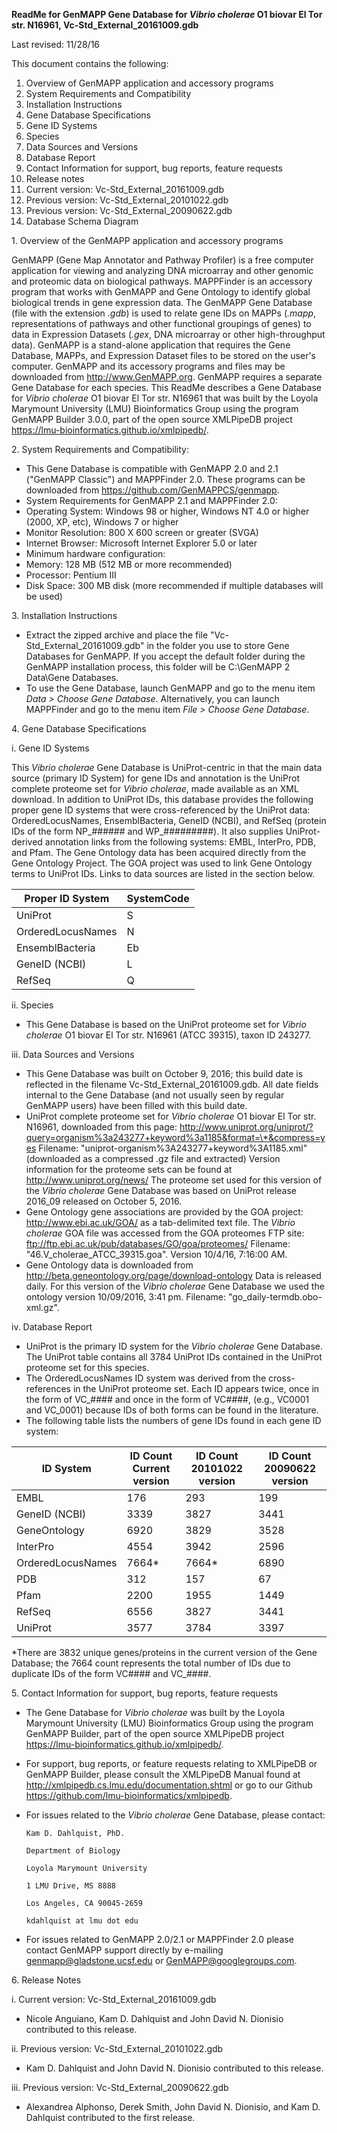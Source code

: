 **ReadMe for GenMAPP Gene Database for  *Vibrio cholerae*  O1 biovar El Tor str. N16961, Vc-Std\_External\_20161009.gdb**

Last revised:  11/28/16

This document contains the following:

1. Overview of GenMAPP application and accessory programs
2. System Requirements and Compatibility
3. Installation Instructions
4. Gene Database Specifications
  1. Gene ID Systems
  2. Species
  3. Data Sources and Versions
  4. Database Report
5. Contact Information for support, bug reports, feature requests
6. Release notes
  1. Current version: Vc-Std\_External\_20161009.gdb
  2. Previous version: Vc-Std\_External\_20101022.gdb
  3. Previous version: Vc-Std\_External\_20090622.gdb
7. Database Schema Diagram

1\. Overview of the GenMAPP application and accessory programs

GenMAPP (Gene Map Annotator and Pathway Profiler) is a free computer application for viewing and analyzing DNA microarray and other genomic and proteomic data on biological pathways.  MAPPFinder is an accessory program that works with GenMAPP and Gene Ontology to identify global biological trends in gene expression data.  The GenMAPP Gene Database (file with the extension _.gdb_) is used to relate gene IDs on MAPPs (_.mapp_, representations of pathways and other functional groupings of genes) to data in Expression Datasets (_.gex_, DNA microarray or other high-throughput data).  GenMAPP is a stand-alone application that requires the Gene Database, MAPPs, and Expression Dataset files to be stored on the user's computer.  GenMAPP and its accessory programs and files may be downloaded from <http://www.GenMAPP.org>.  GenMAPP requires a separate Gene Database for each species.  This ReadMe describes a Gene Database for _Vibrio cholerae_ O1 biovar El Tor str. N16961 that was built by the Loyola Marymount University (LMU) Bioinformatics Group using the program GenMAPP Builder 3.0.0, part of the open source XMLPipeDB project <https://lmu-bioinformatics.github.io/xmlpipedb/>.

2\. System Requirements and Compatibility:
- This Gene Database is compatible with GenMAPP 2.0 and 2.1 ("GenMAPP Classic") and MAPPFinder 2.0.  These programs can be downloaded from <https://github.com/GenMAPPCS/genmapp>.
- System Requirements for GenMAPP 2.1 and MAPPFinder 2.0:
- Operating System: Windows 98 or higher, Windows NT 4.0 or higher (2000, XP, etc), Windows 7 or higher
- Monitor Resolution: 800 X 600 screen or greater (SVGA)
- Internet Browser: Microsoft Internet Explorer 5.0 or later
- Minimum hardware configuration:
- Memory: 128 MB (512 MB or more recommended)
- Processor: Pentium III
- Disk Space: 300 MB disk (more recommended if multiple databases will be used)

3\. Installation Instructions
- Extract the zipped archive and place the file "Vc-Std\_External\_20161009.gdb" in the folder you use to store Gene Databases for GenMAPP.  If you accept the default folder during the GenMAPP installation process, this folder will be C:\GenMAPP 2 Data\Gene Databases.
- To use the Gene Database, launch GenMAPP and go to the menu item _Data > Choose Gene Database_.  Alternatively, you can launch MAPPFinder and go to the menu item _File > Choose Gene Database_.

4\. Gene Database Specifications
 
i. Gene ID Systems

This _Vibrio cholerae_ Gene Database is UniProt-centric in that the main data source (primary ID System) for gene IDs and annotation is the UniProt complete proteome set for _Vibrio cholerae_, made available as an XML download. In addition to UniProt IDs, this database provides the following proper gene ID systems that were cross-referenced by the UniProt data: OrderedLocusNames, EnsemblBacteria, GeneID (NCBI), and RefSeq (protein IDs of the form NP\_###### and WP\_#########). It also supplies UniProt-derived annotation links from the following systems: EMBL, InterPro, PDB, and Pfam.  The Gene Ontology data has been acquired directly from the Gene Ontology Project. The GOA project was used to link Gene Ontology terms to UniProt IDs. Links to data sources are listed in the section below.

| Proper ID System | SystemCode |
| --- | --- |
| UniProt | S |
| OrderedLocusNames | N |
| EnsemblBacteria | Eb |
| GeneID (NCBI) | L |
| RefSeq | Q |

ii. Species
 
- This Gene Database is based on the UniProt proteome set for _Vibrio cholerae_ O1 biovar El Tor str. N16961 (ATCC 39315), taxon ID 243277.

iii. Data Sources and Versions
 
- This Gene Database was built on October 9, 2016; this build date is reflected in the filename Vc-Std\_External\_20161009.gdb. All date fields internal to the Gene Database (and not usually seen by regular GenMAPP users) have been filled with this build date.
- UniProt complete proteome set for _Vibrio cholerae_ O1 biovar El Tor str. N16961, downloaded from this page: <http://www.uniprot.org/uniprot/?query=organism%3a243277+keyword%3a1185&format=\*&compress=yes>
Filename: "uniprot-organism%3A243277+keyword%3A1185.xml" (downloaded as a compressed .gz file and extracted)
Version information for the proteome sets can be found at  <http://www.uniprot.org/news/>
The proteome set used for this version of the _Vibrio cholerae_ Gene Database was based on UniProt release 2016\_09 released on October 5, 2016.
- Gene Ontology gene associations are provided by the GOA project: <http://www.ebi.ac.uk/GOA/> as a tab-delimited text file.  The _Vibrio cholerae_ GOA file was accessed from the GOA proteomes FTP site: <ftp://ftp.ebi.ac.uk/pub/databases/GO/goa/proteomes/>
Filename: "46.V\_cholerae\_ATCC\_39315.goa".  Version 10/4/16, 7:16:00 AM.
- Gene Ontology data is downloaded from <http://beta.geneontology.org/page/download-ontology>
Data is released daily.  For this version of the _Vibrio cholerae_ Gene Database we used the ontology version 10/09/2016, 3:41 pm.
Filename: "go\_daily-termdb.obo-xml.gz".

iv. Database Report
 
- UniProt is the primary ID system for the _Vibrio cholerae_ Gene Database. The UniProt table contains all 3784 UniProt IDs contained in the UniProt proteome set for this species.
- The OrderedLocusNames ID system was derived from the cross-references in the UniProt proteome set.  Each ID appears twice, once in the form of VC\_#### and once in the form of VC####, (e.g., VC0001 and VC\_0001) because IDs of both forms can be found in the literature. 
- The following table lists the numbers of gene IDs found in each gene ID system:

| ID System | ID Count Current version | ID Count 20101022 version | ID Count 20090622 version |
| --- | --- | --- | --- |
| EMBL | 176 | 293 | 199 |
| GeneID (NCBI) | 3339 | 3827 | 3441 |
| GeneOntology | 6920 | 3829 | 3528 |
| InterPro | 4554 | 3942 | 2596 |
| OrderedLocusNames | 7664\* | 7664\* | 6890 |
| PDB | 312 | 157 | 67 |
| Pfam | 2200 | 1955 | 1449 |
| RefSeq | 6556 | 3827 | 3441 |
| UniProt | 3577 | 3784 | 3397 |

\*There are 3832 unique genes/proteins in the current version of the Gene Database; the 7664 count represents the total number of IDs due to duplicate IDs of the form VC#### and VC\_####.

5\. Contact Information for support, bug reports, feature requests

- The Gene Database for _Vibrio cholerae_ was built by the Loyola Marymount University (LMU) Bioinformatics Group using the program GenMAPP Builder, part of the open source XMLPipeDB project <https://lmu-bioinformatics.github.io/xmlpipedb/>.
- For support, bug reports, or feature requests relating to XMLPipeDB or GenMAPP Builder, please consult the XMLPipeDB Manual found at <http://xmlpipedb.cs.lmu.edu/documentation.shtml> or go to our Github <https://github.com/lmu-bioinformatics/xmlpipedb>.
- For issues related to the _Vibrio cholerae_ Gene Database, please contact:


      Kam D. Dahlquist, PhD.
    
      Department of Biology
    
      Loyola Marymount University
    
      1 LMU Drive, MS 8888
    
      Los Angeles, CA 90045-2659
    
      kdahlquist at lmu dot edu

- For issues related to GenMAPP 2.0/2.1 or MAPPFinder 2.0 please contact GenMAPP support directly by e-mailing genmapp@gladstone.ucsf.edu or GenMAPP@googlegroups.com.

6\. Release Notes

i. Current version:  Vc-Std\_External\_20161009.gdb
- Nicole Anguiano, Kam D. Dahlquist and John David N. Dionisio contributed to this release.

ii. Previous version:  Vc-Std\_External\_20101022.gdb
- Kam D. Dahlquist and John David N. Dionisio contributed to this release.

iii. Previous version:  Vc-Std\_External\_20090622.gdb
- Alexandrea Alphonso, Derek Smith, John David N. Dionisio, and Kam D. Dahlquist contributed to the first release.

